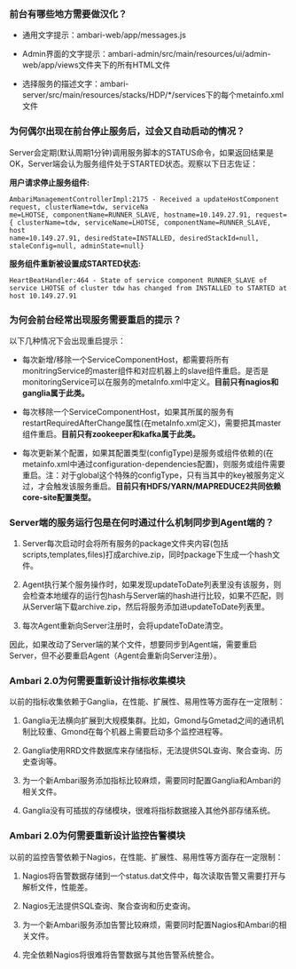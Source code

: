 ### 前台有哪些地方需要做汉化？

- 通用文字提示：ambari-web/app/messages.js

- Admin界面的文字提示：ambari-admin/src/main/resources/ui/admin-web/app/views文件夹下的所有HTML文件

- 选择服务的描述文字：ambari-server/src/main/resources/stacks/HDP/*/services下的每个metainfo.xml文件

### 为何偶尔出现在前台停止服务后，过会又自动启动的情况？

Server会定期(默认周期1分钟)调用服务脚本的STATUS命令，如果返回结果是OK，Server端会认为服务组件处于STARTED状态。观察以下日志佐证：

**用户请求停止服务组件:**

	AmbariManagementControllerImpl:2175 - Received a updateHostComponent request, clusterName=tdw, serviceNa
	me=LHOTSE, componentName=RUNNER_SLAVE, hostname=10.149.27.91, request={ clusterName=tdw, serviceName=LHOTSE, componentName=RUNNER_SLAVE, host
	name=10.149.27.91, desiredState=INSTALLED, desiredStackId=null, staleConfig=null, adminState=null}

**服务组件重新被设置成STARTED状态:**

	HeartBeatHandler:464 - State of service component RUNNER_SLAVE of service LHOTSE of cluster tdw has changed from INSTALLED to STARTED at host 10.149.27.91

### 为何会前台经常出现服务需要重启的提示？

以下几种情况下会出现重启提示：

- 每次新增/移除一个ServiceComponentHost，都需要将所有monitringService的master组件和对应机器上的slave组件重启。是否是monitoringService可以在服务的metaInfo.xml中定义。**目前只有nagios和ganglia属于此类。**

- 每次移除一个ServiceComponentHost，如果其所属的服务有restartRequiredAfterChange属性(在metaInfo.xml定义)，需要把其master组件重启。**目前只有zookeeper和kafka属于此类。**

- 每次更新某个配置，如果其配置类型(configType)是服务或组件依赖的(在metainfo.xml中通过configuration-dependencies配置)，则服务或组件需要重启。注：对于global这个特殊的configType，只有当其中的key被服务定义过，才会触发该服务重启。**目前只有HDFS/YARN/MAPREDUCE2共同依赖core-site配置类型。**

### Server端的服务运行包是在何时通过什么机制同步到Agent端的？

1. Server每次启动时会将所有服务的package文件夹内容(包括scripts,templates,files)打成archive.zip，同时package下生成一个hash文件。

2. Agent执行某个服务操作时，如果发现updateToDate列表里没有该服务，则会检查本地缓存的运行包hash与Server端的hash进行比较，如果不匹配，则从Server端下载archive.zip，然后将服务添加进updateToDate列表里。

3. 每次Agent重新向Server注册时，会将updateToDate清空。

因此，如果改动了Server端的某个文件，想要同步到Agent端，需要重启Server，但不必要重启Agent（Agent会重新向Server注册）。

### Ambari 2.0为何需要重新设计指标收集模块

以前的指标收集依赖于Ganglia，在性能、扩展性、易用性等方面存在一定限制：

1. Ganglia无法横向扩展到大规模集群。比如，Gmond与Gmetad之间的通讯机制比较重、Gmond在每个机器上需要启动多个监控进程等。

2. Ganglia使用RRD文件数据库来存储指标，无法提供SQL查询、聚合查询、历史查询等。

3. 为一个新Ambari服务添加指标比较麻烦，需要同时配置Ganglia和Ambari的相关文件。

4. Ganglia没有可插拔的存储模块，很难将指标数据接入其他外部存储系统。

### Ambari 2.0为何需要重新设计监控告警模块

以前的监控告警依赖于Nagios，在性能、扩展性、易用性等方面存在一定限制：

1. Nagios将告警数据存储到一个status.dat文件中，每次读取告警又需要打开与解析文件，性能差。

2. Nagios无法提供SQL查询、聚合查询和历史查询。

3. 为一个新Ambari服务添加告警比较麻烦，需要同时配置Nagios和Ambari的相关文件。

4. 完全依赖Nagios将很难将告警数据与其他告警系统整合。
